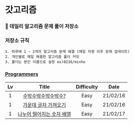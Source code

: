 # 갓고리즘

### 💬 데일리 알고리즘 문제 풀이 저장소

### 저장소 규칙

    1. 하루에 1 ~ 2개의 알고리즘 문제 해결 (매일 자정 이후 문제 업데이트)
    2. 개인별로 매일 해결한 알고리즘 풀이 커밋
    3. 폴더는 본인 이름으로 설정 ex)0216/minho

### [Programmers]

| Lv  |            Title            | Difficulty |   Date   |
| :-: | :-------------------------: | :--------: | :------: |
|  1  |    [수박수박수박수박수?]    |    Easy    | 21/02/16 |
|  1  |   [가운데 글자 가져오기]    |    Easy    | 21/02/16 |
|  1  | [나누어 떨어지는 숫자 배열] |    Easy    | 21/02/17 |

<!-- 프로그래머스 -->

[programmers]: https://programmers.co.kr/learn/challenges
[수박수박수박수박수?]: https://programmers.co.kr/learn/courses/30/lessons/12922
[가운데 글자 가져오기]: https://programmers.co.kr/learn/courses/30/lessons/12903
[나누어 떨어지는 숫자 배열]: https://programmers.co.kr/learn/courses/30/lessons/12910
